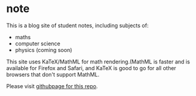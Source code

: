# note

This is a blog site of student notes, including subjects of:

* maths
* computer science
* physics (coming soon)

This site uses KaTeX/MathML for math rendering.(MathML is faster and is
available for Firefox and Safari, and KaTeX is good to go for all other
browsers that don't support MathML.

Please visit [githubpage for this repo](https://zmx0142857.github.io/note/).
